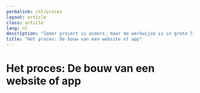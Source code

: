 ```yaml
---
permalink: /nl/proces
layout: article
class: article
lang: nl
description: "Ieder project is anders, maar de werkwijze is in grote lijnen hetzelfde."
title: "Het proces: De bouw van een website of app"
---
```


# Het proces: De bouw van een website of app
